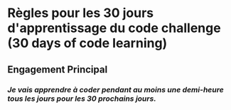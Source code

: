 # Règles pour les 30 jours d'apprentissage du code challenge (30 days of code learning)

## Engagement Principal
### *Je vais apprendre à coder pendant au moins une demi-heure tous les jours pour les 30 prochains jours.*

